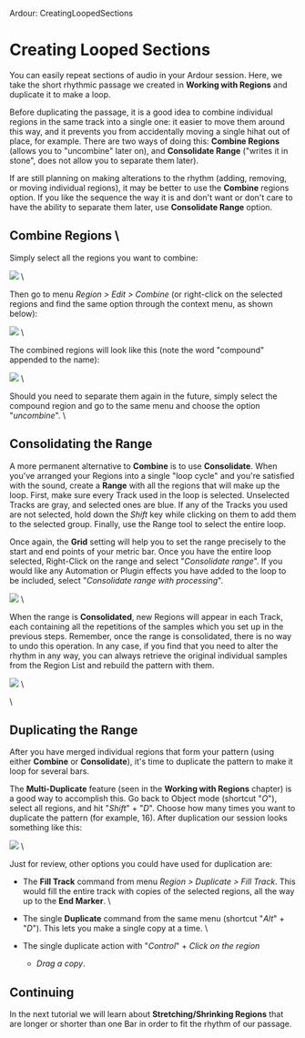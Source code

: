Ardour: CreatingLoopedSections

Creating Looped Sections
========================

You can easily repeat sections of audio in your Ardour session. Here, we
take the short rhythmic passage we created in **Working with Regions**
and duplicate it to make a loop.

Before duplicating the passage, it is a good idea to combine individual
regions in the same track into a single one: it easier to move them
around this way, and it prevents you from accidentally moving a single
hihat out of place, for example. There are two ways of doing this:
**Combine Regions** (allows you to "uncombine" later on), and
**Consolidate Range** ("writes it in stone", does not allow you to
separate them later).

If are still planning on making alterations to the rhythm (adding,
removing, or moving individual regions), it may be better to use the
**Combine** regions option. If you like the sequence the way it is and
don't want or don't care to have the ability to separate them later, use
**Consolidate Range** option.

Combine Regions \
-----------------

Simply select all the regions you want to combine:

![](static/Ardour3_Combine_Regions_1.png) \

Then go to menu *Region \> Edit \> Combine* (or right-click on the
selected regions and find the same option through the context menu, as
shown below):

![](static/Ardour3_Combine_Regions_2.png) \

The combined regions will look like this (note the word "compound"
appended to the name):

![](static/Ardour3_Combine_Regions_4.png) \

Should you need to separate them again in the future, simply select the
compound region and go to the same menu and choose the option
"*uncombine*". \

Consolidating the Range
-----------------------

A more permanent alternative to **Combine** is to use **Consolidate**.
When you've arranged your Regions into a single "loop cycle" and you're
satisfied with the sound, create a **Range** with all the regions that
will make up the loop. First, make sure every Track used in the loop is
selected. Unselected Tracks are gray, and selected ones are blue. If any
of the Tracks you used are not selected, hold down the *Shift* key while
clicking on them to add them to the selected group. Finally, use the
Range tool to select the entire loop. 

Once again, the **Grid** setting will help you to set the range
precisely to the start and end points of your metric bar. Once you have
the entire loop selected, Right-Click on the range and select
"*Consolidate range*". If you would like any Automation or Plugin
effects you have added to the loop to be included, select "*Consolidate
range with processing*".

![](static/Ardour3_Consolidate_Range.png) \

When the range is **Consolidated**, new Regions will appear in each
Track, each containing all the repetitions of the samples which you set
up in the previous steps. Remember, once the range is consolidated,
there is no way to undo this operation. In any case, if you find that
you need to alter the rhythm in any way, you can always retrieve the
original individual samples from the Region List and rebuild the pattern
with them.

![](static/Ardour3_Consolidate_Range_2.png) \

\

Duplicating the Range
---------------------

After you have merged individual regions that form your pattern (using
either **Combine** or **Consolidate**), it's time to duplicate the
pattern to make it loop for several bars.

The **Multi-Duplicate** feature (seen in the **Working with Regions**
chapter) is a good way to accomplish this. Go back to Object mode
(shortcut "*O*"), select all regions, and hit "*Shift*" + "*D*". Choose
how many times you want to duplicate the pattern (for example, 16).
After duplication our session looks something like this:

![](static/Ardour3_Multi-Duplicate.png) \

Just for review, other options you could have used for duplication are:

-   The **Fill Track** command from menu *Region \> Duplicate \> Fill
    Track*. This would fill the entire track with copies of the selected
    regions, all the way up to the **End Marker**. \

-   The single **Duplicate** command from the same menu (shortcut
    "*Alt*" + "*D*"). This lets you make a single copy at a time. \
-   The single duplicate action with "*Control*" + *Click on the region*
    + *Drag a copy*.

Continuing
----------

In the next tutorial we will learn about **Stretching/Shrinking
Regions** that are longer or shorter than one Bar in order to fit the
rhythm of our passage.
